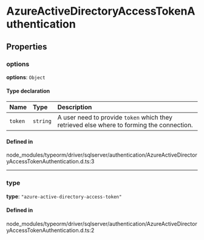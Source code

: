 # AzureActiveDirectoryAccessTokenAuthentication

## Properties

### options

 **options**: `Object`

#### Type declaration

| Name | Type | Description |
| :------ | :------ | :------ |
| `token` | `string` | A user need to provide `token` which they retrieved else where to forming the connection. |

#### Defined in

node_modules/typeorm/driver/sqlserver/authentication/AzureActiveDirectoryAccessTokenAuthentication.d.ts:3

___

### type

 **type**: ``"azure-active-directory-access-token"``

#### Defined in

node_modules/typeorm/driver/sqlserver/authentication/AzureActiveDirectoryAccessTokenAuthentication.d.ts:2
